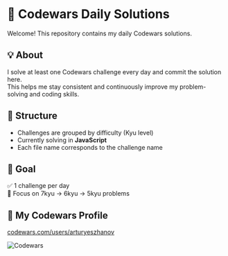 # 🧠 Codewars Daily Solutions

Welcome! This repository contains my daily Codewars solutions.

## 💡 About
I solve at least one Codewars challenge every day and commit the solution here.  
This helps me stay consistent and continuously improve my problem-solving and coding skills.

## 📁 Structure
- Challenges are grouped by difficulty (Kyu level)
- Currently solving in **JavaScript**
- Each file name corresponds to the challenge name

## 📅 Goal
✅ 1 challenge per day  
🎯 Focus on 7kyu → 6kyu → 5kyu problems

## 🔗 My Codewars Profile
[codewars.com/users/arturyeszhanov](https://www.codewars.com/users/arturyeszhanov)

![Codewars](https://www.codewars.com/users/arturyeszhanov/badges/large)